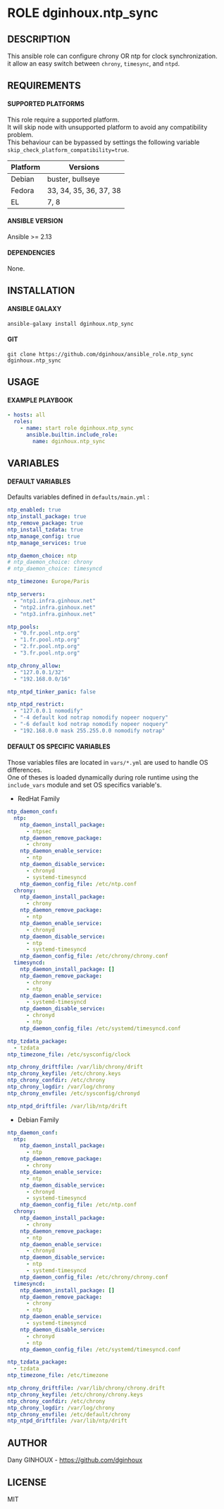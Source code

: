 # ROLE dginhoux.ntp_sync



## DESCRIPTION

This ansible role can configure chrony OR ntp for clock synchronization.<br />
it allow an easy switch between `chrony`, `timesync`, and `ntpd`.



## REQUIREMENTS

#### SUPPORTED PLATFORMS

This role require a supported platform.<br />
It will skip node with unsupported platform to avoid any compatibility problem.<br />
This behaviour can be bypassed by settings the following variable `skip_check_platform_compatibility=true`.

| Platform | Versions |
|----------|----------|
| Debian | buster, bullseye |
| Fedora | 33, 34, 35, 36, 37, 38 |
| EL | 7, 8 |

#### ANSIBLE VERSION

Ansible >= 2.13

#### DEPENDENCIES

None.



## INSTALLATION

#### ANSIBLE GALAXY

```shell
ansible-galaxy install dginhoux.ntp_sync
```
#### GIT

```shell
git clone https://github.com/dginhoux/ansible_role.ntp_sync dginhoux.ntp_sync
```


## USAGE

#### EXAMPLE PLAYBOOK

```yaml
- hosts: all
  roles:
    - name: start role dginhoux.ntp_sync
      ansible.builtin.include_role:
        name: dginhoux.ntp_sync
```


## VARIABLES

#### DEFAULT VARIABLES

Defaults variables defined in `defaults/main.yml` : 

```yaml
ntp_enabled: true
ntp_install_package: true
ntp_remove_package: true
ntp_install_tzdata: true
ntp_manage_config: true
ntp_manage_services: true

ntp_daemon_choice: ntp
# ntp_daemon_choice: chrony
# ntp_daemon_choice: timesyncd

ntp_timezone: Europe/Paris

ntp_servers:
  - "ntp1.infra.ginhoux.net"
  - "ntp2.infra.ginhoux.net"
  - "ntp3.infra.ginhoux.net"

ntp_pools:
  - "0.fr.pool.ntp.org"
  - "1.fr.pool.ntp.org"
  - "2.fr.pool.ntp.org"
  - "3.fr.pool.ntp.org"

ntp_chrony_allow:
  - "127.0.0.1/32"
  - "192.168.0.0/16"

ntp_ntpd_tinker_panic: false

ntp_ntpd_restrict:
  - "127.0.0.1 nomodify"
  - "-4 default kod notrap nomodify nopeer noquery"
  - "-6 default kod notrap nomodify nopeer noquery"
  - "192.168.0.0 mask 255.255.0.0 nomodify notrap"
```

#### DEFAULT OS SPECIFIC VARIABLES

Those variables files are located in `vars/*.yml` are used to handle OS differences.<br />
One of theses is loaded dynamically during role runtime using the `include_vars` module and set OS specifics variable's.


* RedHat Family 

```yaml
ntp_daemon_conf:
  ntp:
    ntp_daemon_install_package:
      - ntpsec
    ntp_daemon_remove_package:
      - chrony
    ntp_daemon_enable_service:
      - ntp
    ntp_daemon_disable_service:
      - chronyd
      - systemd-timesyncd
    ntp_daemon_config_file: /etc/ntp.conf
  chrony:
    ntp_daemon_install_package:
      - chrony
    ntp_daemon_remove_package:
      - ntp
    ntp_daemon_enable_service:
      - chronyd
    ntp_daemon_disable_service:
      - ntp
      - systemd-timesyncd
    ntp_daemon_config_file: /etc/chrony/chrony.conf
  timesyncd:
    ntp_daemon_install_package: []
    ntp_daemon_remove_package:
      - chrony
      - ntp
    ntp_daemon_enable_service:
      - systemd-timesyncd
    ntp_daemon_disable_service:
      - chronyd
      - ntp
    ntp_daemon_config_file: /etc/systemd/timesyncd.conf

ntp_tzdata_package:
  - tzdata
ntp_timezone_file: /etc/sysconfig/clock

ntp_chrony_driftfile: /var/lib/chrony/drift
ntp_chrony_keyfile: /etc/chrony.keys
ntp_chrony_confdir: /etc/chrony
ntp_chrony_logdir: /var/log/chrony
ntp_chrony_envfile: /etc/sysconfig/chronyd

ntp_ntpd_driftfile: /var/lib/ntp/drift
```

* Debian Family 

```yaml
ntp_daemon_conf:
  ntp:
    ntp_daemon_install_package:
      - ntp
    ntp_daemon_remove_package:
      - chrony
    ntp_daemon_enable_service:
      - ntp
    ntp_daemon_disable_service:
      - chronyd
      - systemd-timesyncd
    ntp_daemon_config_file: /etc/ntp.conf
  chrony:
    ntp_daemon_install_package:
      - chrony
    ntp_daemon_remove_package:
      - ntp
    ntp_daemon_enable_service:
      - chronyd
    ntp_daemon_disable_service:
      - ntp
      - systemd-timesyncd
    ntp_daemon_config_file: /etc/chrony/chrony.conf
  timesyncd:
    ntp_daemon_install_package: []
    ntp_daemon_remove_package:
      - chrony
      - ntp
    ntp_daemon_enable_service:
      - systemd-timesyncd
    ntp_daemon_disable_service:
      - chronyd
      - ntp
    ntp_daemon_config_file: /etc/systemd/timesyncd.conf

ntp_tzdata_package:
  - tzdata
ntp_timezone_file: /etc/timezone

ntp_chrony_driftfile: /var/lib/chrony/chrony.drift
ntp_chrony_keyfile: /etc/chrony/chrony.keys
ntp_chrony_confdir: /etc/chrony
ntp_chrony_logdir: /var/log/chrony
ntp_chrony_envfile: /etc/default/chrony
ntp_ntpd_driftfile: /var/lib/ntp/drift
```


## AUTHOR

Dany GINHOUX - https://github.com/dginhoux



## LICENSE

MIT

